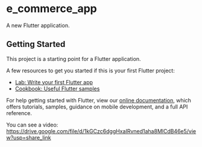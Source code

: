 # e_commerce_app

A new Flutter application.

## Getting Started

This project is a starting point for a Flutter application.

A few resources to get you started if this is your first Flutter project:

- [Lab: Write your first Flutter app](https://flutter.dev/docs/get-started/codelab)
- [Cookbook: Useful Flutter samples](https://flutter.dev/docs/cookbook)

For help getting started with Flutter, view our
[online documentation](https://flutter.dev/docs), which offers tutorials,
samples, guidance on mobile development, and a full API reference.


You can see a video: https://drive.google.com/file/d/1kGCzc6dggHxaIRvned1aha8MlCdB46e5/view?usp=share_link
